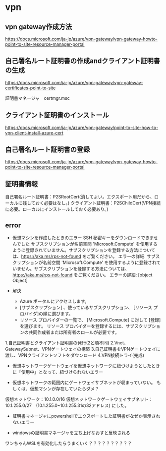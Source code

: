 # vpn

## vpn gateway作成方法

https://docs.microsoft.com/ja-jp/azure/vpn-gateway/vpn-gateway-howto-point-to-site-resource-manager-portal

## 自己署名ルート証明書の作成andクライアント証明書の生成

https://docs.microsoft.com/ja-jp/azure/vpn-gateway/vpn-gateway-certificates-point-to-site


証明書マネージャ　certmgr.msc

## クライアント証明書のインストール

https://docs.microsoft.com/ja-jp/azure/vpn-gateway/point-to-site-how-to-vpn-client-install-azure-cert

## 自己署名ルート証明書の登録

https://docs.microsoft.com/ja-jp/azure/vpn-gateway/vpn-gateway-howto-point-to-site-resource-manager-portal



## 証明書情報

自己署名ルート証明書：P2SRootCert(消してよい。エクスポート用だから、ローカルに残しておく必要はなし。)
クライアント証明書：P2SChildCert(VPN接続に必要。ローカルにインストールしておく必要あり。)


## error

- 仮想マシンを作成したときのエラー
SSH 秘密キーをダウンロードできませんでした
サブスクリプションが名前空間 'Microsoft.Compute' を使用するように登録されていません。サブスクリプションを登録する方法については、https://aka.ms/rps-not-found をご覧ください。 エラーの詳細: サブスクリプションが名前空間 'Microsoft.Compute' を使用するように登録されていません。サブスクリプションを登録する方法については、https://aka.ms/rps-not-found をご覧ください。 エラーの詳細: [object Object]

- 解決
    - Azure ポータルにアクセスします。
    - [サブスクリプション] 、使っているサブスクリプション、 [リソース プロバイダ]の順に選びます。
    - リソース プロバイダーの一覧で、 [Microsoft.Compute] に対して [登録] を選びます。 リソース プロバイダーを登録するには、サブスクリプションの共同作成者または所有者のロールが必要です。



1.自己証明書とクライアント証明書の発行(2と順不同)
2.Vnet、GatewaySubnet、VPNゲートウェイの構築
3.自己証明書をVPNゲートウェイに渡し、VPNクライアントソフトをダウンロード
4.VPN接続トライ(完成)


- 仮想ネットワークゲートウェイを仮想ネットワークに紐づけようとしたときに「使用中」となって、紐づけられないエラー

- 仮想ネットワークの範囲内にゲートウェイサブネットが収まっていない。
もしくは、仮想マシンが存在していたらダメ？

仮想ネットワーク：10.1.0.0/16
仮想ネットワークゲートウェイサブネット：10.1.255.0/27　(10.1.255.0~10.1.255.31の32アドレス)
にした。


- 証明書マネージャにpowershellでエクスポートした証明書がなぜか表示されないエラー

- windowsの証明書マネージャを立ち上げなおすと反映される




ワンちゃんWSLを有効化したらうまくいく？？？？？？？？？？
